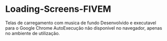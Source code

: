 # Loading-Screens-FIVEM
Telas de carregamento com musica de fundo
Desenvolvido e executavel para o Google Chrome
AutoExecução não disponivel no navegador, apenas no ambiente de utilização.


